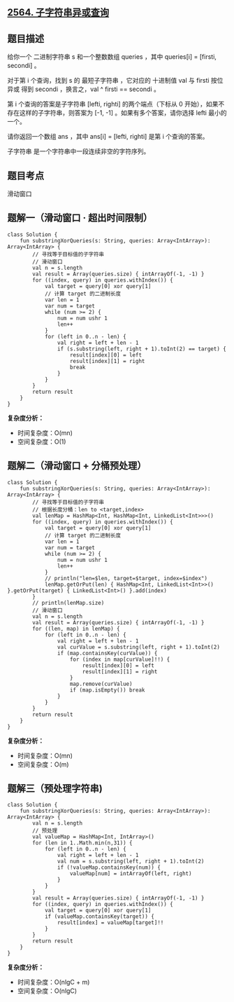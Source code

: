 ## [2564. 子字符串异或查询](https://leetcode.cn/problems/substring-xor-queries/)

## 题目描述

给你一个 二进制字符串 s 和一个整数数组 queries ，其中 queries[i] = [firsti, secondi] 。

对于第 i 个查询，找到 s 的 最短子字符串 ，它对应的 十进制值 val 与 firsti 按位异或 得到 secondi ，换言之，val ^ firsti == secondi 。

第 i 个查询的答案是子字符串 [lefti, righti] 的两个端点（下标从 0 开始），如果不存在这样的子字符串，则答案为 [-1, -1] 。如果有多个答案，请你选择 lefti 最小的一个。

请你返回一个数组 ans ，其中 ans[i] = [lefti, righti] 是第 i 个查询的答案。

子字符串 是一个字符串中一段连续非空的字符序列。

## 题目考点

滑动窗口

## 题解一（滑动窗口 · 超出时间限制）
 
```
class Solution {
    fun substringXorQueries(s: String, queries: Array<IntArray>): Array<IntArray> {
        // 寻找等于目标值的子字符串
        // 滑动窗口
        val n = s.length
        val result = Array(queries.size) { intArrayOf(-1, -1) }
        for ((index, query) in queries.withIndex()) {
            val target = query[0] xor query[1]
            // 计算 target 的二进制长度
            var len = 1
            var num = target
            while (num >= 2) {
                num = num ushr 1
                len++
            }
            for (left in 0..n - len) {
                val right = left + len - 1
                if (s.substring(left, right + 1).toInt(2) == target) {
                    result[index][0] = left
                    result[index][1] = right
                    break
                }
            }
        }
        return result
    }
}
```

**复杂度分析：**

- 时间复杂度：O(mn)
- 空间复杂度：O(1) 

## 题解二（滑动窗口 + 分桶预处理）

```
class Solution {
    fun substringXorQueries(s: String, queries: Array<IntArray>): Array<IntArray> {
        // 寻找等于目标值的子字符串
        // 根据长度分桶：len to <target,index>
        val lenMap = HashMap<Int, HashMap<Int, LinkedList<Int>>>()
        for ((index, query) in queries.withIndex()) {
            val target = query[0] xor query[1]
            // 计算 target 的二进制长度
            var len = 1
            var num = target
            while (num >= 2) {
                num = num ushr 1
                len++
            }
            // println("len=$len, target=$target, index=$index")
            lenMap.getOrPut(len) { HashMap<Int, LinkedList<Int>>() }.getOrPut(target) { LinkedList<Int>() }.add(index)
        }
        // println(lenMap.size)
        // 滑动窗口
        val n = s.length
        val result = Array(queries.size) { intArrayOf(-1, -1) }
        for ((len, map) in lenMap) {
            for (left in 0..n - len) {
                val right = left + len - 1
                val curValue = s.substring(left, right + 1).toInt(2)
                if (map.containsKey(curValue)) {
                    for (index in map[curValue]!!) {
                        result[index][0] = left
                        result[index][1] = right
                    }
                    map.remove(curValue)
                    if (map.isEmpty()) break
                }
            }
        }
        return result
    }
}
```

**复杂度分析：**

- 时间复杂度：O(mn)
- 空间复杂度：O(m) 

## 题解三（预处理字符串)

```
class Solution {
    fun substringXorQueries(s: String, queries: Array<IntArray>): Array<IntArray> {
        val n = s.length
        // 预处理
        val valueMap = HashMap<Int, IntArray>()
        for (len in 1..Math.min(n,31)) {
            for (left in 0..n - len) {
                val right = left + len - 1
                val num = s.substring(left, right + 1).toInt(2)
                if (!valueMap.containsKey(num)) {
                    valueMap[num] = intArrayOf(left, right)
                }
            }
        }
        val result = Array(queries.size) { intArrayOf(-1, -1) }
        for ((index, query) in queries.withIndex()) {
            val target = query[0] xor query[1]
            if (valueMap.containsKey(target)) {
                result[index] = valueMap[target]!!
            }
        }
        return result
    }
}
```

**复杂度分析：**

- 时间复杂度：O(nlgC + m)
- 空间复杂度：O(nlgC) 
